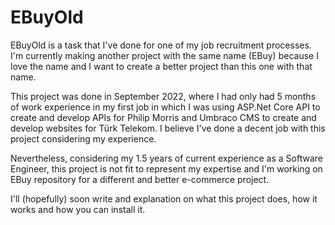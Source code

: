# EBuyOld

EBuyOld is a task that I've done for one of my job recruitment processes. I'm currently making another project with the same name (EBuy) because I love the name and I want to create a better project than this one with that name.

This project was done in September 2022, where I had only had 5 months of work experience in my first job in which I was using ASP.Net Core API to create and develop APIs for Philip Morris and Umbraco CMS to create and develop websites for Türk Telekom. I believe I've done a decent job with this project considering my experience.

Nevertheless, considering my 1.5 years of current experience as a Software Engineer, this project is not fit to represent my expertise and I'm working on EBuy repository for a different and better e-commerce project.

I'll (hopefully) soon write and explanation on what this project does, how it works and how you can install it.